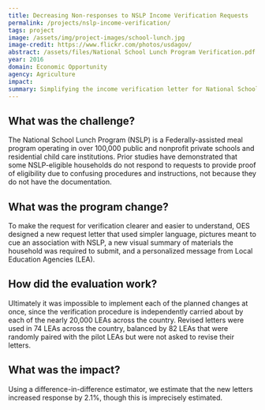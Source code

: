 ```yaml
---
title: Decreasing Non-responses to NSLP Income Verification Requests
permalink: /projects/nslp-income-verification/
tags: project
image: /assets/img/project-images/school-lunch.jpg
image-credit: https://www.flickr.com/photos/usdagov/
abstract: /assets/files/National School Lunch Program Verification.pdf
year: 2016
domain: Economic Opportunity
agency: Agriculture
impact:
summary: Simplifying the income verification letter for National School Lunch Program recipients increased response rate by 2.1%.
---
```

## What was the challenge?

The National School Lunch Program (NSLP) is a Federally-assisted meal program operating in over 100,000 public and nonprofit private schools and residential child care institutions. Prior studies have demonstrated that some NSLP-eligible households do not respond to requests to provide proof of eligibility due to confusing procedures and instructions, not because they do not have the documentation.

## What was the program change?

To make the request for verification clearer and easier to understand, OES designed a new request letter that used simpler language, pictures meant to cue an association with NSLP, a new visual summary of materials the household was required to submit, and a personalized message from Local Education Agencies (LEA).

## How did the evaluation work?

Ultimately it was impossible to implement each of the planned changes at once, since the verification procedure is independently carried about by each of the nearly 20,000 LEAs across the country. Revised letters were used in 74 LEAs across the country, balanced by 82 LEAs that were randomly paired with the pilot LEAs but were not asked to revise their letters.

## What was the impact?

Using a difference-in-difference estimator, we estimate that the new letters increased response by 2.1%, though this is imprecisely estimated.
